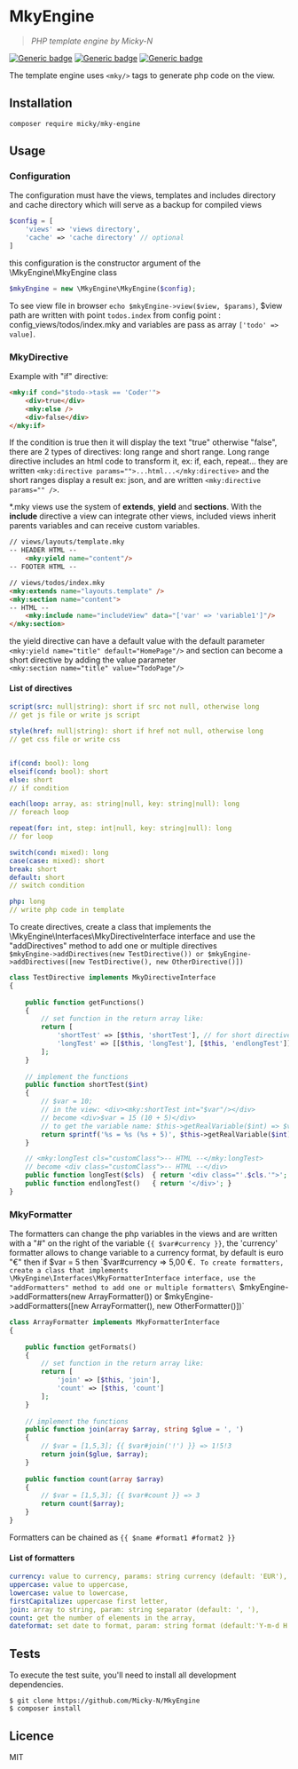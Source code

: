 # MkyEngine  
  
> *PHP template engine by Micky-N* 

[![Generic badge](https://img.shields.io/badge/release-1.0.0-blue.svg)](https://shields.io/) [![Generic badge](https://img.shields.io/badge/coverage-100%25-green.svg)](https://shields.io/) [![Generic badge](https://img.shields.io/badge/licence-MIT-1abc9c.svg)](https://shields.io/)

The template engine uses `<mky/>` tags to generate php code on the view.

## Installation

`composer require micky/mky-engine`

## Usage

### Configuration

The configuration must have the views, templates and includes directory and cache directory which will serve as a backup for  compiled views
```php
$config = [
    'views' => 'views directory',
    'cache' => 'cache directory' // optional
]
```
this configuration is the constructor argument of the \MkyEngine\MkyEngine class
```php
$mkyEngine = new \MkyEngine\MkyEngine($config);
```
To see view file in browser `echo $mkyEngine->view($view, $params)`,  $view path are written with point 
 `todos.index` from config point : config_views/todos/index.mky and variables are pass as array `['todo' => value]`.

### MkyDirective

Example with "if" directive:
```html
<mky:if cond="$todo->task == 'Coder'">
    <div>true</div>
    <mky:else />
    <div>false</div>
</mky:if>
```
If the condition is true then it will display the text "true" otherwise "false", there are 2 types of directives: long range and short range. Long range directive includes an html code to transform it, ex: if, each, repeat... they are written
`<mky:directive params="">...html...</mky:directive>` and the short ranges display a result ex: json, and are written `<mky:directive params="" />`.

*.mky views use the system of **extends**, **yield** and **sections**. With the **include** directive a view can integrate other views, included views inherit parents variables and can receive custom variables.
```html
// views/layouts/template.mky
-- HEADER HTML --
	<mky:yield name="content"/>
-- FOOTER HTML --
```
```html
// views/todos/index.mky
<mky:extends name="layouts.template" />
<mky:section name="content">
-- HTML --
	<mky:include name="includeView" data="['var' => 'variable1']"/>
</mky:section>
```

the yield directive can have a default value with the default parameter `<mky:yield name="title" default="HomePage"/>` and section can become a short directive by adding the value parameter\
 `<mky:section name="title" value="TodoPage"/>`


#### List of directives

```yaml
script(src: null|string): short if src not null, otherwise long
// get js file or write js script

style(href: null|string): short if href not null, otherwise long
// get css file or write css


if(cond: bool): long
elseif(cond: bool): short
else: short
// if condition

each(loop: array, as: string|null, key: string|null): long
// foreach loop

repeat(for: int, step: int|null, key: string|null): long
// for loop

switch(cond: mixed): long
case(case: mixed): short
break: short
default: short
// switch condition

php: long
// write php code in template
```
To create directives, create a class that implements the \MkyEngine\Interfaces\MkyDirectiveInterface interface and use the "addDirectives" method to add one or multiple directives\
`$mkyEngine->addDirectives(new TestDirective()) or $mkyEngine->addDirectives([new TestDirective(), new OtherDirective()])` 

```php
class TestDirective implements MkyDirectiveInterface  
{  
  
    public function getFunctions()  
    {  
        // set function in the return array like:
        return [  
            'shortTest' => [$this, 'shortTest'], // for short directive
            'longTest' => [[$this, 'longTest'], [$this, 'endlongTest']] // for long directive
        ];  
    }  
    
    // implement the functions
    public function shortTest($int)  
    {  
        // $var = 10;
	    // in the view: <div><mky:shortTest int="$var"/></div>
	    // become <div>$var = 15 (10 + 5)</div>
	    // to get the variable name: $this->getRealVariable($int) => $var
        return sprintf('%s = %s (%s + 5)', $this->getRealVariable($int), $int + 5, $int);  
    }

    // <mky:longTest cls="customClass">-- HTML --</mky:longTest>
    // become <div class="customClass">-- HTML --</div>
    public function longTest($cls)  { return '<div class="'.$cls.'">'; }
    public function endlongTest()   { return '</div>'; }
}
``` 

### MkyFormatter

The formatters can change the php variables in the views and are written with a "#" on the right of the variable
`{{ $var#currency }}`, the 'currency' formatter allows to change variable to a currency format, by default is euro "€" then 
if $var = 5 then `$var#currency => 5,00 €`.
To create formatters, create a class that implements \MkyEngine\Interfaces\MkyFormatterInterface interface, use the "addFormatters" method to add one or multiple formatters\
`$mkyEngine->addFormatters(new ArrayFormatter()) or $mkyEngine->addFormatters([new ArrayFormatter(), new OtherFormatter()])`

```php
class ArrayFormatter implements MkyFormatterInterface  
{  
  
    public function getFormats()  
    {  
        // set function in the return array like:
        return [  
            'join' => [$this, 'join'],  
            'count' => [$this, 'count']  
        ];  
    }  
  
    // implement the functions
    public function join(array $array, string $glue = ', ')  
    {  
	    // $var = [1,5,3]; {{ $var#join('!') }} => 1!5!3
        return join($glue, $array);  
    }  
  
    public function count(array $array)  
    {  
        // $var = [1,5,3]; {{ $var#count }} => 3
        return count($array);  
    }  
}
```
Formatters can be chained as `{{ $name #format1 #format2 }}`

#### List of formatters

```yaml
currency: value to currency, params: string currency (default: 'EUR'), string locale (default: 'fr_FR'),  
uppercase: value to uppercase,  
lowercase: value to lowercase,  
firstCapitalize: uppercase first letter,  
join: array to string, param: string separator (default: ', '),  
count: get the number of elements in the array,  
dateformat: set date to format, param: string format (default:'Y-m-d H:i:s')
```

## Tests

To execute the test suite, you'll need to install all development dependencies.
```shell
$ git clone https://github.com/Micky-N/MkyEngine
$ composer install
```

## Licence

MIT
